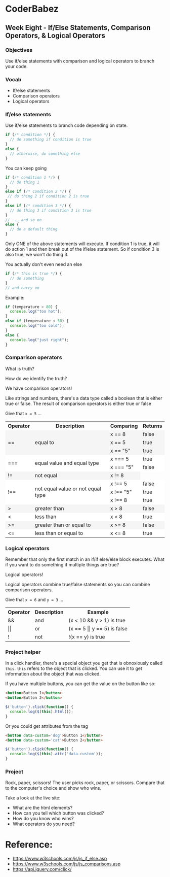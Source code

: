 # CoderBabez

##  Week Eight - If/Else Statements, Comparison Operators, & Logical Operators

### Objectives
Use if/else statements with comparison and logical operators to branch your code.

### Vocab
* If/else statements
* Comparison operators
* Logical operators

### If/else statements

Use if/else statements to branch code depending on state.

```js
if (/* condition */) {
  // do something if condition is true
} 
else {
  // otherwise, do something else
}
```

You can keep going
```js
if (/* condition 1 */) {
  // do thing 1
}
else if (/* condition 2 */) {
 // do thing 2 if condition 2 is true
} 
else if (/* condition 3 */) {
  // do thing 3 if condition 3 is true
}
// ... and so on
else {
  // do a default thing
}
```
Only ONE of the above statements will execute. If condition 1 is true, it will do action 1 and then break out of the if/else statement. So if condition 3 is also true, we won't do thing 3. 

You actually don't even need an else
```js
if (/* this is true */) {
  // do something 
}
// and carry on
```

Example: 
```js
if (temperature > 80) {
  console.log("too hot");
}
else if (temperature < 50) {
  console.log("too cold");
}
else {
  console.log("just right");
}
```

### Comparison operators

What is truth?

How do we identify the truth?

We have comparison operators!

Like strings and numbers, there's a data type called a boolean that is either true or false. The result of comparison operators is either true or false

Give that `x = 5` ...

<table>
<tbody>
<tr>
<th>Operator</th>
<th>Description</th>
<th>Comparing</th>
<th>Returns</th>
</tr>
<tr style="background-color:#f5f5f5;">
<td rowspan="3">==</td>
<td rowspan="3">equal to</td>
<td>x == 8</td>
<td>false</td>
<tr style="background-color:#f5f5f5;">
<td>x == 5</td>
<td>true</td>
<tr style="background-color:#f5f5f5;">
<td>x == "5"</td>
<td>true</td>
<tr style="background-color:#ffffff;">
<td rowspan="2">===</td>
<td rowspan="2">equal value and equal type</td>
<td>x === 5</td>
<td>true</td>
<tr style="background-color:#ffffff;">
<td>x === "5"</td>
<td>false</td>
<tr style="background-color:#f5f5f5;">
<td>!=</td>
<td>not equal</td>
<td>x != 8</td>
<tr style="background-color:#fff;">
<td rowspan="3">!==</td>
<td rowspan="3">not equal value or not equal type</td>
<td>x !== 5</td>
<td>false</td>
<tr style="background-color:#fff">
<td>x !== "5"</td>
<td>true</td>
<tr style="background-color:#fff">
<td>x !== 8</td>
<td>true</td>
<tr style="background-color:#f5f5f5">
<td>&gt;</td>
<td>greater than</td>
<td>x &gt; 8</td>
<td>false</td>
<tr style="background-color:#ffffff;">
<td>&lt;</td>
<td>less than</td>
<td>x &lt; 8</td>
<td>true</td>
<tr style="background-color:#f5f5f5;">
<td>&gt;=</td>
<td>greater than or equal to</td>
<td>x &gt;= 8</td>
<td>false</td>
<tr style="background-color:#ffffff;">
<td>&lt;=</td>
<td>less than or equal to</td>
<td>x &lt;= 8</td>
<td>true</td>
</tbody></table>


### Logical operators

Remember that only the first match in an if/if else/else block executes. What if you want to do something if multiple things are true?

Logical operators!

Logical operators combine true/false statements so you can combine comparison operators.

Give that `x = 6` and `y = 3` ...
<table>
<tbody><tr>
<th>Operator</th>
<th>Description</th>
<th>Example</th>
</tr>
<tr>
<td>&amp;&amp;</td>
<td>and</td>
<td> (x &lt; 10 &amp;&amp; y &gt; 1) is true</td>
</tr>
<tr>
<td>||</td>
<td>or</td>
<td>(x == 5 || y == 5) is false</td>
</tr>
<tr>
<td>!</td>
<td>not</td>
<td> !(x == y) is true</td>
</tr>
</tbody></table>


### Project helper

In a click handler, there's a special object you get that is obnoxiously called `this`. `this` refers to the object that is clicked. You can use it to get information about the object that was clicked.

If you have multiple buttons, you can get the value on the button like so:

```html
<button>Button 1</button>
<button>Button 2</button>
```

```js
$('button').click(function() {
  console.log($(this).html());
}
```

Or you could get attributes from the tag
```html
<button data-custom='dog'>Button 1</button>
<button data-custom='cat'>Button 2</button>
```

```js
$('button').click(function() {
  console.log($(this).attr('data-custom'));
}
```

### Project

Rock, paper, scissors! The user picks rock, paper, or scissors. Compare that to the computer's choice and show who wins.

Take a look at the live site:

* What are the html elements?
* How can you tell which button was clicked?
* How do you know who wins?
* What operators do you need?


# Reference:

* https://www.w3schools.com/js/js_if_else.asp
* https://www.w3schools.com/js/js_comparisons.asp
* https://api.jquery.com/click/

